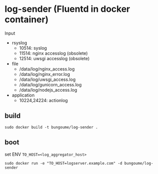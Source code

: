 # log-sender (Fluentd in docker container)

Input

* rsyslog
  * 10514: syslog
  * 11514: nginx accesslog (obsolete)
  * 12514: uwsgi accesslog (obsolete)
* file
  * /data/log/nginx_access.log
  * /data/log/nginx_error.log
  * /data/log/uwsgi_access.log
  * /data/log/gunicorn_access.log
  * /data/log/nodejs_access.log
* application
  * 10224,24224: actionlog

## build

```
sudo docker build -t bungoume/log-sender .
```

## boot

set ENV `TO_HOST=<log_aggregator_host>`

```
sudo docker run -e "TO_HOST=logserver.example.com" -d bungoume/log-sender
```

